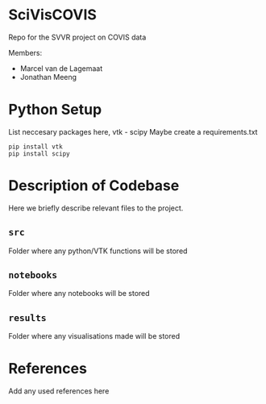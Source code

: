 # SciVisCOVIS
Repo for the SVVR project on COVIS data

Members:

* Marcel van de Lagemaat
* Jonathan Meeng

# Python Setup

List neccesary packages here, vtk - scipy
Maybe create a requirements.txt

```shell
pip install vtk
pip install scipy
```

# Description of Codebase

Here we briefly describe relevant files to the project.

## `src`

Folder where any python/VTK functions will be stored 

## `notebooks`

Folder where any notebooks will be stored

## `results`

Folder where any visualisations made will be stored

# References

Add any used references here